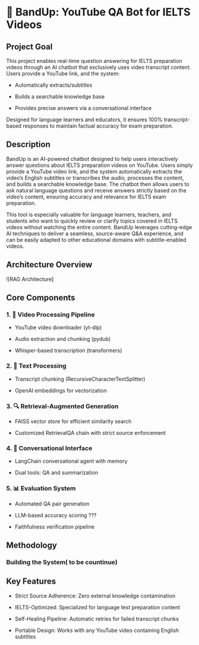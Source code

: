 # 🚀 BandUp: YouTube QA Bot for IELTS Videos
## Project Goal
This project enables real-time question answering for IELTS preparation videos through an AI chatbot that exclusively uses video transcript content. Users provide a YouTube link, and the system:

 - Automatically extracts/subtitles

 - Builds a searchable knowledge base

 - Provides precise answers via a conversational interface

Designed for language learners and educators, it ensures 100% transcript-based responses to maintain factual accuracy for exam preparation.

## Description
BandUp is an AI-powered chatbot designed to help users interactively answer questions about IELTS preparation videos on YouTube. Users simply provide a YouTube video link, and the system automatically extracts the video’s English subtitles or transcribes the audio, processes the content, and builds a searchable knowledge base. The chatbot then allows users to ask natural language questions and receive answers strictly based on the video’s content, ensuring accuracy and relevance for IELTS exam preparation.

This tool is especially valuable for language learners, teachers, and students who want to quickly review or clarify topics covered in IELTS videos without watching the entire content. BandUp leverages cutting-edge AI techniques to deliver a seamless, source-aware Q&A experience, and can be easily adapted to other educational domains with subtitle-enabled videos.


## Architecture Overview
![RAG Architecture]


## Core Components
### 1. 🎥 Video Processing Pipeline

 - YouTube video downloader (yt-dlp)

 - Audio extraction and chunking (pydub)

 - Whisper-based transcription (transformers)

### 2. 📝 Text Processing

 - Transcript chunking (RecursiveCharacterTextSplitter)

 - OpenAI embeddings for vectorization

### 3. 🔍 Retrieval-Augmented Generation

 - FAISS vector store for efficient similarity search

 - Customized RetrievalQA chain with strict source enforcement

### 4. 💬 Conversational Interface

 - LangChain conversational agent with memory

 - Dual tools: QA and summarization

### 5. 📊 Evaluation System

 - Automated QA pair generation

 - LLM-based accuracy scoring ???
 - Faithfulness verification pipeline

## Methodology
### Building the System( to be countinue)

## Key Features
- Strict Source Adherence: Zero external knowledge contamination

- IELTS-Optimized: Specialized for language test preparation content

- Self-Healing Pipeline: Automatic retries for failed transcript chunks

- Portable Design: Works with any YouTube video containing English subtitles

